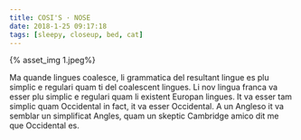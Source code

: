 ```yaml
---
title: COSI'S · NOSE
date: 2018-1-25 09:17:18
tags: [sleepy, closeup, bed, cat]
---
```

{% asset_img 1.jpeg%}

<p>Ma quande lingues coalesce, li grammatica del resultant lingue es plu simplic e regulari quam ti del coalescent lingues. Li nov lingua franca va esser plu simplic e regulari quam li existent Europan lingues. It va esser tam simplic quam Occidental in fact, it va esser Occidental. A un Angleso it va semblar un simplificat Angles, quam un skeptic Cambridge amico dit me que Occidental es. 
</p>
